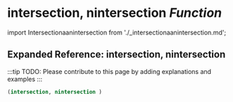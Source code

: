 # **intersection, nintersection** *Function*

import Intersectionaanintersection from './_intersectionaanintersection.md';

<Intersectionaanintersection />

## Expanded Reference: intersection, nintersection

:::tip
TODO: Please contribute to this page by adding explanations and examples
:::

```lisp
(intersection, nintersection )
```
